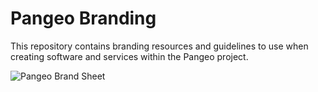 # Pangeo Branding

This repository contains branding resources and guidelines to use when creating software and services within the Pangeo project.

![Pangeo Brand Sheet](https://github.com/pangeo-data/branding/raw/master/brand-sheet.png)
